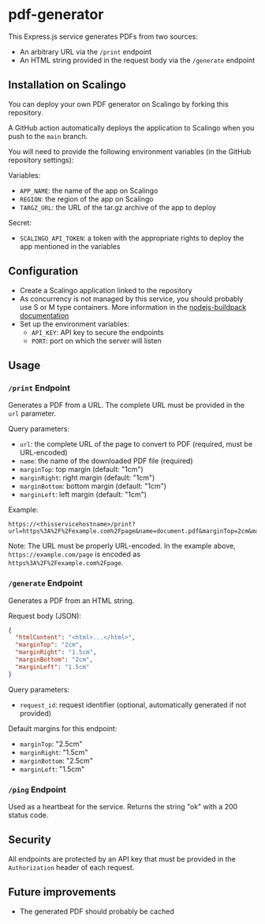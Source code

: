 # pdf-generator

This Express.js service generates PDFs from two sources:

- An arbitrary URL via the `/print` endpoint
- An HTML string provided in the request body via the `/generate` endpoint

## Installation on Scalingo

You can deploy your own PDF generator on Scalingo by forking this repository.

A GitHub action automatically deploys the application to Scalingo when you push to the `main` branch.

You will need to provide the following environment variables (in the GitHub repository settings):

Variables:
- `APP_NAME`: the name of the app on Scalingo
- `REGION`: the region of the app on Scalingo
- `TARGZ_URL`: the URL of the tar.gz archive of the app to deploy

Secret:
- `SCALINGO_API_TOKEN`: a token with the appropriate rights to deploy the app mentioned in the variables

## Configuration

- Create a Scalingo application linked to the repository
- As concurrency is not managed by this service, you should probably use S or M type containers. More information in the [nodejs-buildpack documentation](https://github.com/Scalingo/nodejs-buildpack#reasonable-defaults-for-concurrency)
- Set up the environment variables:
  - `API_KEY`: API key to secure the endpoints
  - `PORT`: port on which the server will listen

## Usage

### `/print` Endpoint

Generates a PDF from a URL. The complete URL must be provided in the `url` parameter.

Query parameters:
- `url`: the complete URL of the page to convert to PDF (required, must be URL-encoded)
- `name`: the name of the downloaded PDF file (required)
- `marginTop`: top margin (default: "1cm")
- `marginRight`: right margin (default: "1cm")
- `marginBottom`: bottom margin (default: "1cm")
- `marginLeft`: left margin (default: "1cm")

Example:
```
https://<thisservicehostname>/print?url=https%3A%2F%2Fexample.com%2Fpage&name=document.pdf&marginTop=2cm&marginRight=1.5cm
```

Note: The URL must be properly URL-encoded. In the example above, `https://example.com/page` is encoded as `https%3A%2F%2Fexample.com%2Fpage`.

### `/generate` Endpoint

Generates a PDF from an HTML string.

Request body (JSON):
```json
{
  "htmlContent": "<html>...</html>",
  "marginTop": "2cm",
  "marginRight": "1.5cm",
  "marginBottom": "2cm",
  "marginLeft": "1.5cm"
}
```

Query parameters:
- `request_id`: request identifier (optional, automatically generated if not provided)

Default margins for this endpoint:
- `marginTop`: "2.5cm"
- `marginRight`: "1.5cm"
- `marginBottom`: "2.5cm"
- `marginLeft`: "1.5cm"

### `/ping` Endpoint

Used as a heartbeat for the service. Returns the string "ok" with a 200 status code.

## Security

All endpoints are protected by an API key that must be provided in the `Authorization` header of each request.

## Future improvements

- The generated PDF should probably be cached
